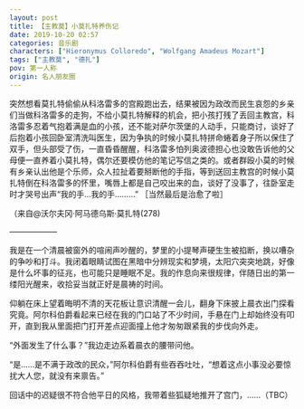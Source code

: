```yaml
---
layout: post
title: 【主教莫】小莫扎特养伤记
date: 2019-10-20 02:57
categories: 音乐剧
characters: ["Hieronymus Colloredo", "Wolfgang Amadeus Mozart"]
tags: ["主教莫", "德扎"]
pov: 第一人称
origin: 名人朋友圈
---
```


突然想看莫扎特偷偷从科洛雷多的宫殿跑出去，结果被因为政改而民生哀怨的乡亲们当做科洛雷多的走狗，不给小莫扎特解释的机会，把小孩打残了丢回主教宫，科洛雷多忍着气抱着满是血的小孩，还不能对萨尔茨堡的人动手，只能商讨，谈好了后抱着小孩回卧室清洗叫医生，因为争执的时候小莫扎特拼命蜷着身子所以保住了双手，但头部受了伤，一直昏昏醒醒，科洛雷多怕列奥波德担心也没敢告诉他的父母便一直养着小莫扎特，偶尔还要模仿他的笔记写信之类的。或者群殴小莫的时候有乡亲认出他是个乐师，众人拉扯着要掰断他的手指，等到送回主教宫的时候小莫扎特倒在科洛雷多的怀里，嘴唇上都是自己咬出来的血，谈好了没事了，往卧室走时才哭号出声“我的手…我的手………”
［当然最后是治愈了啦］

（来自@沃尔夫冈·阿马德乌斯·莫扎特(278)

——————

我是在一个清晨被窗外的喧闹声吵醒的，梦里的小提琴声硬生生被掐断，换以嘈杂的争吵和打斗。我闭着眼睛试图在黑暗中分辨现实和梦境，太阳穴突突地跳，好像是什么坏事的征兆，也可能只是睡眠不足。我的作息向来很规律，伴随日出的第一缕阳光醒来，收拾妥当就正好是晨祷的时间。

仰躺在床上望着晦明不清的天花板让意识清醒一会儿，翻身下床披上晨衣出门探看究竟。阿尔科伯爵看起来已经在我的门口站了不少时间，手悬在门上却始终没有叩开，直到我从里面把门打开差点迎面撞上他才匆匆跟紧我的步伐向外走。

“外面发生了什么事？”我边走边系着晨衣的腰带问他。

“是……是不满于政改的民众，”阿尔科伯爵有些吞吞吐吐，“想着这点小事没必要惊扰大人您，就没有来禀告。”

回话中的迟疑很不符合他平日的风格，我带着些狐疑地推开了宫门，……（TBC）
